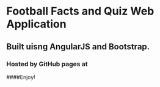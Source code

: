 # Football Facts and Quiz Web Application

## Built uisng AngularJS and Bootstrap.
### Hosted by GitHub pages at 

####Enjoy!

